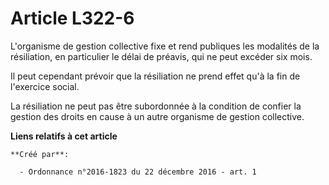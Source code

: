 # Article L322-6

L'organisme de gestion collective fixe et rend publiques les modalités de la résiliation, en particulier le délai de préavis,
qui ne peut excéder six mois. 

Il peut cependant prévoir que la résiliation ne prend effet qu'à la fin de l'exercice social. 

La résiliation ne peut pas être subordonnée à la condition de confier la gestion des droits en cause à un autre organisme de
gestion collective.

**Liens relatifs à cet article**

	**Créé par**:

	  - Ordonnance n°2016-1823 du 22 décembre 2016 - art. 1
